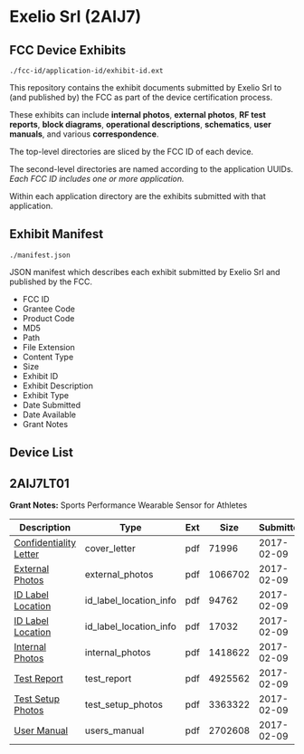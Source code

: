 # Exelio Srl (2AIJ7)
## FCC Device Exhibits

```
./fcc-id/application-id/exhibit-id.ext
```

This repository contains the exhibit documents submitted by Exelio Srl to (and published by) the FCC as part of the device certification process.

These exhibits can include **internal photos**, **external photos**, **RF test reports**, **block diagrams**, **operational descriptions**, **schematics**, **user manuals**, and various **correspondence**.

The top-level directories are sliced by the FCC ID of each device.

The second-level directories are named according to the application UUIDs. *Each FCC ID includes one or more application.*

Within each application directory are the exhibits submitted with that application. 

## Exhibit Manifest

```
./manifest.json
```

JSON manifest which describes each exhibit submitted by Exelio Srl and published by the FCC.

- FCC ID
- Grantee Code
- Product Code
- MD5
- Path
- File Extension
- Content Type
- Size
- Exhibit ID
- Exhibit Description
- Exhibit Type
- Date Submitted
- Date Available
- Grant Notes

## Device List
## 2AIJ7LT01
**Grant Notes:** Sports Performance Wearable Sensor for Athletes

| Description | Type | Ext | Size | Submitted | Available |
| ----------- | ---- | --- | ---- | --------- | --------- |
| [Confidentiality Letter](2AIJ7LT01/820b198bf3faa485ceff9c71d39a2919/3279064.pdf) | cover_letter | pdf | 71996 | 2017-02-09 | 2017-02-09 |
| [External Photos](2AIJ7LT01/820b198bf3faa485ceff9c71d39a2919/3279057.pdf) | external_photos | pdf | 1066702 | 2017-02-09 | 2017-02-09 |
| [ID Label Location](2AIJ7LT01/820b198bf3faa485ceff9c71d39a2919/3279062.pdf) | id_label_location_info | pdf | 94762 | 2017-02-09 | 2017-02-09 |
| [ID Label Location](2AIJ7LT01/820b198bf3faa485ceff9c71d39a2919/3279063.pdf) | id_label_location_info | pdf | 17032 | 2017-02-09 | 2017-02-09 |
| [Internal Photos](2AIJ7LT01/820b198bf3faa485ceff9c71d39a2919/3279061.pdf) | internal_photos | pdf | 1418622 | 2017-02-09 | 2017-02-09 |
| [Test Report](2AIJ7LT01/820b198bf3faa485ceff9c71d39a2919/3279058.pdf) | test_report | pdf | 4925562 | 2017-02-09 | 2017-02-09 |
| [Test Setup Photos](2AIJ7LT01/820b198bf3faa485ceff9c71d39a2919/3279059.pdf) | test_setup_photos | pdf | 3363322 | 2017-02-09 | 2017-02-09 |
| [User Manual](2AIJ7LT01/820b198bf3faa485ceff9c71d39a2919/3279060.pdf) | users_manual | pdf | 2702608 | 2017-02-09 | 2017-02-09 |
